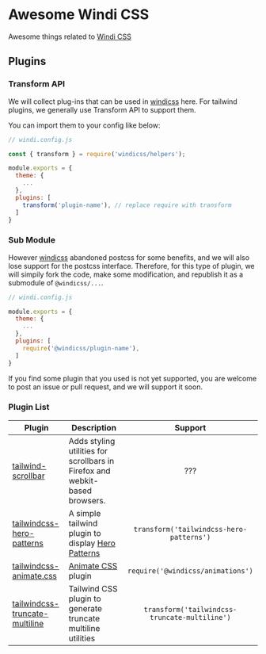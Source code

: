# Awesome Windi CSS

Awesome things related to [Windi CSS](https://github.com/windicss/windicss)

## Plugins

### Transform API

We will collect plug-ins that can be used in [windicss](https://github.com/windicss/windicss) here. For tailwind plugins, we generally use Transform API to support them.

You can import them to your config like below:

```js
// windi.config.js

const { transform } = require('windicss/helpers');

module.exports = {
  theme: {
    ...
  },
  plugins: [
    transform('plugin-name'), // replace require with transform
  ]
}
```

### Sub Module

However [windicss](https://github.com/windicss/windicss) abandoned postcss for some benefits, and we will also lose support for the postcss interface. Therefore, for this type of plugin, we will simpily fork the code, make some modification, and republish it as a submodule of `@windicss/...`.

```js
// windi.config.js

module.exports = {
  theme: {
    ...
  },
  plugins: [
    require('@windicss/plugin-name'),
  ]
}
```

If you find some plugin that you used is not yet supported, you are welcome to post an issue or pull request, and we will support it soon.

### Plugin List

| Plugin                    | Description                                                  | Support       |
| ------------------------- | ------------------------------------------------------------ | :------------: |
| [tailwind-scrollbar](https://github.com/adoxography/tailwind-scrollbar) | Adds styling utilities for scrollbars in Firefox and webkit-based browsers. | ???           |     |
| [tailwindcss-hero-patterns](https://github.com/svengau/tailwindcss-hero-patterns) | A simple tailwind plugin to display [Hero Patterns](http://www.heropatterns.com/) | `transform('tailwindcss-hero-patterns')` |
| [tailwindcss-animate.css](https://github.com/bentzibentz/tailwindcss-animate.css) | [Animate CSS](https://github.com/animate-css/animate.css) plugin | `require('@windicss/animations')` |
| [tailwindcss-truncate-multiline](https://github.com/jhta/tailwindcss-truncate-multiline) | Tailwind CSS plugin to generate truncate multiline utilities | `transform('tailwindcss-truncate-multiline')` |

